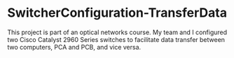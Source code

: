 # SwitcherConfiguration-TransferData
This project is part of an optical networks course. My team and I configured two Cisco Catalyst 2960 Series switches to facilitate data transfer between two computers, PCA and PCB, and vice versa.
